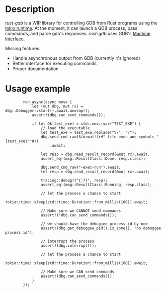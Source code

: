 # Description

*rust-gdb* is a WIP library for controlling GDB from Rust programs using the [tokio runtime](https://tokio.rs). At the
moment, it can launch a GDB process, pass commands, and parse gdb's responses.
*rust-gdb* uses GDB's
[Machine Interface](https://sourceware.org/gdb/onlinedocs/gdb/GDB_002fMI.html).

Missing features:

* Handle asynchronous output from GDB (currently it's ignored)
* Better interface for executing commands
* Proper documentation

# Usage example


```
        run_async(async move {
            let (mut dbg, mut rx) = dbg::Debugger::start().await.unwrap();
            assert!(dbg.can_send_commands());

            if let Ok(test_exe) = std::env::var("TEST_EXE") {
                // load the executable
                let test_exe = test_exe.replace("\\", "/");
                dbg.send_cmd_raw(&format!(r#"-file-exec-and-symbols "{test_exe}""#))
                    .await;

                let resp = dbg.read_result_record(&mut rx).await;
                assert_eq!(msg::ResultClass::Done, resp.class);

                dbg.send_cmd_raw("-exec-run").await;
                let resp = dbg.read_result_record(&mut rx).await;

                tracing::debug!("{:?}", resp);
                assert_eq!(msg::ResultClass::Running, resp.class);

                // let the process a chance to start
                tokio::time::sleep(std::time::Duration::from_millis(100)).await;

                // Make sure we CANNOT send commands
                assert!(!dbg.can_send_commands());

                // we should have the debugiee process id by now
                assert!(dbg.get_debuggee_pid().is_some(), "no debuggee process id");

                // interrupt the process
                assert!(dbg.interrupt());

                // let the process a chance to start
                tokio::time::sleep(std::time::Duration::from_millis(100)).await;

                // Make sure we CAN send commands
                assert!(dbg.can_send_commands());
            }
        });
```
